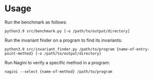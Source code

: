 # Usage
Run the benchmark as follows:

`python3.9 src/benchmark.py [-o /path/to/output/directory]`

Run the invariant finder on a program to find its invariants:

`python3.9 src/invariant_finder.py /path/to/program {name-of-entry-point-method} [-o /path/to/output/directory]`

Run Nagini to verify a specific method in a program:

`nagini --select {name-of-method} /path/to/program`
